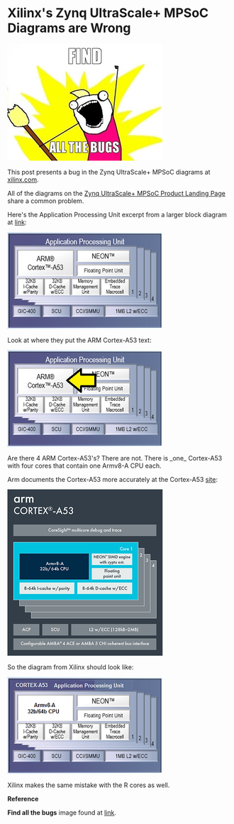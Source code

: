 # Xilinx's Zynq UltraScale+ MPSoC Diagrams are Wrong

![find_all_the_bugs_1](find_all_the_bugs_1.jpg)

This post presents a bug in the Zynq UltraScale+ MPSoC diagrams at [xilinx.com](http://www.xilinx.com/).

All of the diagrams on the [Zynq UltraScale+ MPSoC Product Landing Page](http://www.xilinx.com/products/silicon-devices/soc/zynq-ultrascale-mpsoc.html) share a common problem.

Here's the Application Processing Unit excerpt from a larger block diagram at [link](http://www.xilinx.com/content/dam/xilinx/imgs/products/zynq/zynq-eg-block.PNG):

![application_processing_unit_excerpt_2](application_processing_unit_excerpt_2.png)

Look at where they put the ARM Cortex-A53 text:

![arm_cortex_a53_location_3](arm_cortex_a53_location_3.png)

Are there 4 ARM Cortex-A53's? There are not. There is \_one\_ Cortex-A53 with four cores that contain one Armv8-A CPU each.

Arm documents the Cortex-A53 more accurately at the Cortex-A53 [site](http://developer.arm.com/products/processors/cortex-a/cortex-a53):

![cortex_a53_accurate_documentation_4](cortex_a53_accurate_documentation_4.png)

So the diagram from Xilinx should look like:

![corrected_xilinx_diagram_5](corrected_xilinx_diagram_5.png)

Xilinx makes the same mistake with the R cores as well.

**Reference**

**Find all the bugs** image found at [link](http://www.semiwiki.com/forum/content/4685-synopsys-software-integrity-find-all-bugs.html).